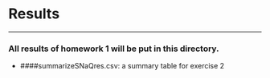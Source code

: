 # Results
---
### All results of homework 1 will be put in this directory.
* ####summarizeSNaQres.csv: a summary table for exercise 2
